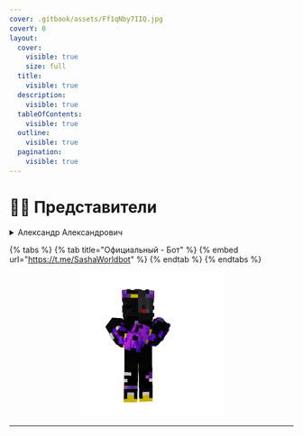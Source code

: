 ```yaml
---
cover: .gitbook/assets/Ff1qNby7IIQ.jpg
coverY: 0
layout:
  cover:
    visible: true
    size: full
  title:
    visible: true
  description:
    visible: true
  tableOfContents:
    visible: true
  outline:
    visible: true
  pagination:
    visible: true
---
```


# 🧑‍💻 Представители&#x20;

<details>

<summary>Александр Александрович</summary>

Создатель этого сайта и также крупных проектов&#x20;

Также есть Официальный Бот и Сайты

</details>

{% tabs %}
{% tab title="Официальный - Бот" %}
{% embed url="https://t.me/SashaWorldbot" %}
{% endtab %}
{% endtabs %}



<div align="center">

<figure><img src=".gitbook/assets/h.png" alt="" width="256"><figcaption></figcaption></figure>

</div>

***
